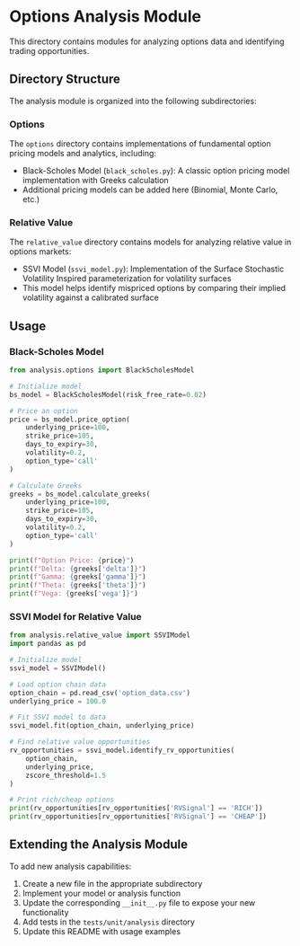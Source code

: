 # Options Analysis Module

This directory contains modules for analyzing options data and identifying trading opportunities.

## Directory Structure

The analysis module is organized into the following subdirectories:

### Options

The `options` directory contains implementations of fundamental option pricing models and analytics, including:

- Black-Scholes Model (`black_scholes.py`): A classic option pricing model implementation with Greeks calculation
- Additional pricing models can be added here (Binomial, Monte Carlo, etc.)

### Relative Value

The `relative_value` directory contains models for analyzing relative value in options markets:

- SSVI Model (`ssvi_model.py`): Implementation of the Surface Stochastic Volatility Inspired parameterization for volatility surfaces
- This model helps identify mispriced options by comparing their implied volatility against a calibrated surface

## Usage

### Black-Scholes Model

```python
from analysis.options import BlackScholesModel

# Initialize model
bs_model = BlackScholesModel(risk_free_rate=0.02)

# Price an option
price = bs_model.price_option(
    underlying_price=100,
    strike_price=105,
    days_to_expiry=30,
    volatility=0.2,
    option_type='call'
)

# Calculate Greeks
greeks = bs_model.calculate_greeks(
    underlying_price=100,
    strike_price=105,
    days_to_expiry=30,
    volatility=0.2,
    option_type='call'
)

print(f"Option Price: {price}")
print(f"Delta: {greeks['delta']}")
print(f"Gamma: {greeks['gamma']}")
print(f"Theta: {greeks['theta']}")
print(f"Vega: {greeks['vega']}")
```

### SSVI Model for Relative Value

```python
from analysis.relative_value import SSVIModel
import pandas as pd

# Initialize model
ssvi_model = SSVIModel()

# Load option chain data
option_chain = pd.read_csv('option_data.csv')
underlying_price = 100.0

# Fit SSVI model to data
ssvi_model.fit(option_chain, underlying_price)

# Find relative value opportunities
rv_opportunities = ssvi_model.identify_rv_opportunities(
    option_chain, 
    underlying_price,
    zscore_threshold=1.5
)

# Print rich/cheap options
print(rv_opportunities[rv_opportunities['RVSignal'] == 'RICH'])
print(rv_opportunities[rv_opportunities['RVSignal'] == 'CHEAP'])
```

## Extending the Analysis Module

To add new analysis capabilities:

1. Create a new file in the appropriate subdirectory
2. Implement your model or analysis function
3. Update the corresponding `__init__.py` file to expose your new functionality
4. Add tests in the `tests/unit/analysis` directory
5. Update this README with usage examples 